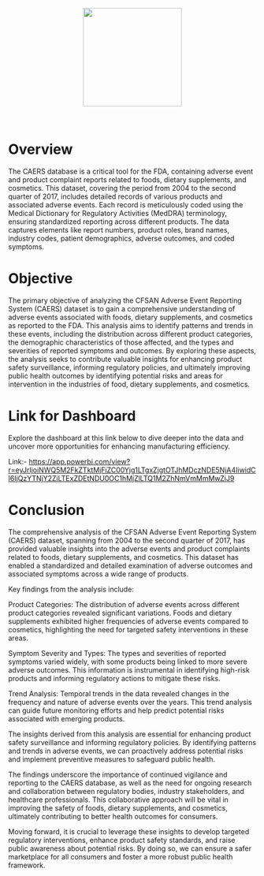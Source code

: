 <p align="center">
  <img src="https://encrypted-tbn0.gstatic.com/images?q=tbn:ANd9GcSmTjJJfVSkiF17nkEvcR5gN_2Ds1ilAVQVQA&s" height="200"/>
</p>
<br>
                                                            

# Overview
The CAERS database is a critical tool for the FDA, containing adverse event and product complaint reports related to foods, dietary supplements, and cosmetics. This dataset, covering the period from 2004 to the second quarter of 2017, includes detailed records of various products and associated adverse events. Each record is meticulously coded using the Medical Dictionary for Regulatory Activities (MedDRA) terminology, ensuring standardized reporting across different products. The data captures elements like report numbers, product roles, brand names, industry codes, patient demographics, adverse outcomes, and coded symptoms.

# Objective
The primary objective of analyzing the CFSAN Adverse Event Reporting System (CAERS) dataset is to gain a comprehensive understanding of adverse events associated with foods, dietary supplements, and cosmetics as reported to the FDA. This analysis aims to identify patterns and trends in these events, including the distribution across different product categories, the demographic characteristics of those affected, and the types and severities of reported symptoms and outcomes. By exploring these aspects, the analysis seeks to contribute valuable insights for enhancing product safety surveillance, informing regulatory policies, and ultimately improving public health outcomes by identifying potential risks and areas for intervention in the industries of food, dietary supplements, and cosmetics.

# Link for Dashboard
Explore the dashboard at this link below to dive deeper into the data and uncover more opportunities for enhancing manufacturing efficiency.

Link:- https://app.powerbi.com/view?r=eyJrIjoiNWQ5M2FkZTktMjFiZC00Yjg1LTgxZjgtOTJhMDczNDE5NjA4IiwidCI6IjQzYTNjY2ZiLTExZDEtNDU0OC1hMjZlLTQ1M2ZhNmVmMmMwZiJ9

# Conclusion
The comprehensive analysis of the CFSAN Adverse Event Reporting System (CAERS) dataset, spanning from 2004 to the second quarter of 2017, has provided valuable insights into the adverse events and product complaints related to foods, dietary supplements, and cosmetics. This dataset has enabled a standardized and detailed examination of adverse outcomes and associated symptoms across a wide range of products.

Key findings from the analysis include:

Product Categories: The distribution of adverse events across different product categories revealed significant variations. Foods and dietary supplements exhibited higher frequencies of adverse events compared to cosmetics, highlighting the need for targeted safety interventions in these areas.

Symptom Severity and Types: The types and severities of reported symptoms varied widely, with some products being linked to more severe adverse outcomes. This information is instrumental in identifying high-risk products and informing regulatory actions to mitigate these risks.

Trend Analysis: Temporal trends in the data revealed changes in the frequency and nature of adverse events over the years. This trend analysis can guide future monitoring efforts and help predict potential risks associated with emerging products.

The insights derived from this analysis are essential for enhancing product safety surveillance and informing regulatory policies. By identifying patterns and trends in adverse events, we can proactively address potential risks and implement preventive measures to safeguard public health.

The findings underscore the importance of continued vigilance and reporting to the CAERS database, as well as the need for ongoing research and collaboration between regulatory bodies, industry stakeholders, and healthcare professionals. This collaborative approach will be vital in improving the safety of foods, dietary supplements, and cosmetics, ultimately contributing to better health outcomes for consumers.

Moving forward, it is crucial to leverage these insights to develop targeted regulatory interventions, enhance product safety standards, and raise public awareness about potential risks. By doing so, we can ensure a safer marketplace for all consumers and foster a more robust public health framework.


